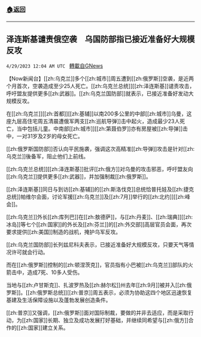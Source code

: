 ###  [:house:返回](README.md)
---


## 泽连斯基谴责俄空袭　乌国防部指已接近准备好大规模反攻
`4/29/2023 12:04 AM UTC ` [轉載自GNews](https://gnews.org/articles/1261112)


【Now新闻台】[[zh:乌克兰]]多个[[zh:城市]]周五遭到[[zh:俄罗斯]]空袭，是近两个月首次，空袭造成至少25人死亡。[[zh:乌克兰总统]][[zh:泽连斯基]]谴责攻击，呼吁盟友提供更多[[zh:武器]]。[[zh:乌克兰国防部]]就表示，已接近准备好发动大规模反攻。

在[[zh:乌克兰]][[zh:首都]][[zh:基辅]]以南200多公里的中部[[zh:城市]]乌曼，这座九层高住宅周五清晨遭俄军两支[[zh:巡航导弹]]击中起火，造成最少23人死亡，当中包括儿童。中南部[[zh:城市]][[zh:第聂伯罗]]亦有房屋被[[zh:导弹]]击中，一对31岁及2岁的母女死亡。

[[zh:俄罗斯国防部]]否认向平民施袭，强调这次高精准[[zh:导弹]]攻击是针对[[zh:乌克兰]]後备军，阻止他们上前线。

[[zh:乌克兰总统]][[zh:泽连斯基]]批评[[zh:俄方]]对乌曼的攻击邪恶，呼吁盟友向[[zh:乌克兰]]提供更多[[zh:武器]]，并加强制裁[[zh:俄罗斯]]。

[[zh:泽连斯基]]同日与到访[[zh:基辅]]的[[zh:斯洛伐克]]总统恰普托娃及[[zh:捷克总统]]帕维尔会面，讨论军援[[zh:乌克兰]]及[[zh:7月]]举行的[[zh:北约]][[zh:峰会]]。

[[zh:乌克兰]]外长[[zh:库列巴]]在[[zh:敖德萨]]，与[[zh:丹麦]]、[[zh:瑞典]][[zh:冰岛]]等七个[[zh:国家]]的外长及[[zh:芬兰]]的[[zh:外交部]]高层官员会面，再次要求提供[[zh:美国]]制造的战机，掩护乌军反攻。

[[zh:乌克兰国防部]]长列兹尼科夫表示，已接近准备好大规模反攻，只要天气等情况许可就会行动。

而在[[zh:俄罗斯]]控制的[[zh:顿涅茨克]]，官员指有小巴被[[zh:乌克兰]]部队的火箭击中，造成7死、10多人受伤。

当地与[[zh:卢甘斯克]]、扎波罗热及[[zh:赫尔松]]州去年[[zh:9月]]被并入[[zh:俄罗斯]]。[[zh:俄罗斯总统]][[zh:普京]]周五表示，必须为协助这四个地区迅速恢复基建及生活保障设施以及蓬勃发展创造条件。

[[zh:普京]]又强调，[[zh:俄罗斯]]面对国际制裁，要做的并非去适应，而是采取行动，为[[zh:国家]]长期、独立及成功发展打好基础，并继续同希望与[[zh:俄方]]合作的[[zh:国家]]建立关系。

